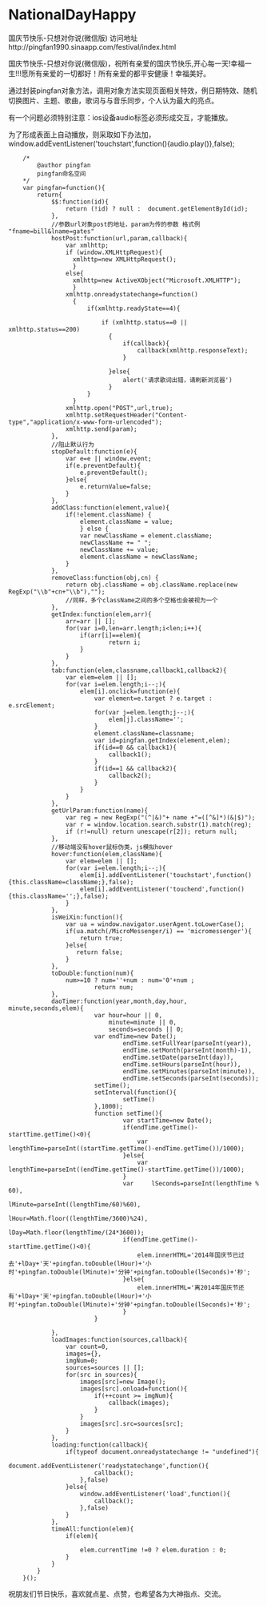 NationalDayHappy
================

国庆节快乐-只想对你说(微信版) 访问地址http://pingfan1990.sinaapp.com/festival/index.html

国庆节快乐-只想对你说(微信版)，祝所有亲爱的国庆节快乐,开心每一天!幸福一生!!!愿所有亲爱的一切都好！所有亲爱的都平安健康！幸福美好。

通过封装pingfan对象方法，调用对象方法实现页面相关特效，例日期特效、随机切换图片、主题、歌曲，歌词与与音乐同步，个人认为最大的亮点。

有一个问题必须特别注意：ios设备audio标签必须形成交互，才能播放。

为了形成表面上自动播放，则采取如下办法加，window.addEventListener('touchstart',function(){audio.play()},false);




		/*
			@author pingfan
			pingfan命名空间
		*/
		var pingfan=function(){
			return{
				$$:function(id){
					return (!id) ? null :  document.getElementById(id);
				},
				//参数url对象post的地址，param为传的参数 格式例 "fname=bill&lname=gates"	
				hostPost:function(url,param,callback){
					var xmlhttp;
					if (window.XMLHttpRequest){
					  xmlhttp=new XMLHttpRequest();
					  }
					else{
					  xmlhttp=new ActiveXObject("Microsoft.XMLHTTP");
					  }
					xmlhttp.onreadystatechange=function()
					  {
						  if(xmlhttp.readyState==4){
						  
							  if (xmlhttp.status==0 || xmlhttp.status==200)
								{				
									if(callback){
										callback(xmlhttp.responseText);					
									}

								}else{
									alert('请求歌词出错，请刷新浏览器')
								}
						  }
					  }	
					xmlhttp.open("POST",url,true);
					xmlhttp.setRequestHeader("Content-type","application/x-www-form-urlencoded"); 
					xmlhttp.send(param);		
				},
				//阻止默认行为
				stopDefault:function(e){
					var e=e || window.event;
					if(e.preventDefault){
						e.preventDefault();
					}else{
						e.returnValue=false;
					}			
				},
				addClass:function(element,value){
					if(!element.className) {
						element.className = value;
						} else {
						var newClassName = element.className;
						newClassName += " ";
						newClassName += value;
						element.className = newClassName;
					}				
				},
				removeClass:function(obj,cn) {
					return obj.className = obj.className.replace(new RegExp("\\b"+cn+"\\b"),"");
					//同样，多个className之间的多个空格也会被视为一个
				},
				getIndex:function(elem,arr){
					arr=arr || [];
					for(var i=0,len=arr.length;i<len;i++){		
						if(arr[i]==elem){
								return i;
						}
					}
				},
				tab:function(elem,classname,callback1,callback2){
					var elem=elem || [];
					for(var i=elem.length;i--;){
						elem[i].onclick=function(e){
							var element=e.target ? e.target : e.srcElement;	
							for(var j=elem.length;j--;){
								elem[j].className='';
							}
							element.className=classname;
							var id=pingfan.getIndex(element,elem);
							if(id==0 && callback1){
								callback1();
							}
							if(id==1 && callback2){
								callback2();
							}
						}
					}
				},
				getUrlParam:function(name){
					var reg = new RegExp("(^|&)"+ name +"=([^&]*)(&|$)");
					var r = window.location.search.substr(1).match(reg);
					if (r!=null) return unescape(r[2]); return null;
				},
				//移动端没有hover鼠标伪类，js模拟hover
				hover:function(elem,className){
					var elem=elem || [];
					for(var i=elem.length;i--;){
						elem[i].addEventListener('touchstart',function(){this.className=className;},false);
						elem[i].addEventListener('touchend',function(){this.className='';},false);
					}
				},
				isWeiXin:function(){  
					var ua = window.navigator.userAgent.toLowerCase();  
					if(ua.match(/MicroMessenger/i) == 'micromessenger'){  
						return true;  
					}else{  
					   return false;  
					}  
				},
				toDouble:function(num){
					num>=10 ? num=''+num : num='0'+num ;
							return num;
				},
				daoTimer:function(year,month,day,hour, minute,seconds,elem){               
							var hour=hour || 0,
								minute=minute || 0,
								seconds=seconds || 0;                                
							var endTime=new Date();                              
									endTime.setFullYear(parseInt(year)),                               
									endTime.setMonth(parseInt(month)-1),                             
									endTime.setDate(parseInt(day)),                          
									endTime.setHours(parseInt(hour)),                           
									endTime.setMinutes(parseInt(minute)),                           
									endTime.setSeconds(parseInt(seconds));      
							setTime();
							setInterval(function(){
									setTime()
							},1000);        
							function setTime(){                                                
									var startTime=new Date();
									if(endTime.getTime()-startTime.getTime()<0){
										var lengthTime=parseInt((startTime.getTime()-endTime.getTime())/1000);
									}else{
										var lengthTime=parseInt((endTime.getTime()-startTime.getTime())/1000);
									}
									var     lSeconds=parseInt(lengthTime % 60),                                
											lMinute=parseInt((lengthTime/60)%60),         
											lHour=Math.floor((lengthTime/3600)%24),
											lDay=Math.floor(lengthTime/(24*3600));
									if(endTime.getTime()-startTime.getTime()<0){		
										elem.innerHTML='2014年国庆节已过去'+lDay+'天'+pingfan.toDouble(lHour)+'小时'+pingfan.toDouble(lMinute)+'分钟'+pingfan.toDouble(lSeconds)+'秒';									
									}else{
										elem.innerHTML='离2014年国庆节还有'+lDay+'天'+pingfan.toDouble(lHour)+'小时'+pingfan.toDouble(lMinute)+'分钟'+pingfan.toDouble(lSeconds)+'秒';
									}
							}
							
				},
				loadImages:function(sources,callback){
					var count=0,
					images={},
					imgNum=0;
					sources=sources || [];
					for(src in sources){
						images[src]=new Image();
						images[src].onload=function(){
							if(++count >= imgNum){
								callback(images);
							}
						}
						images[src].src=sources[src];
					}			
				},
				loading:function(callback){
					if(typeof document.onreadystatechange != "undefined"){
						document.addEventListener('readystatechange',function(){
							callback();						
						},false)
					}else{
						window.addEventListener('load',function(){
							callback();
						},false)
					}
				},
				timeAll:function(elem){
					if(elem){
					
						elem.currentTime !=0 ? elem.duration : 0;
					}
				}
			}
		}();
		

祝朋友们节日快乐，喜欢就点星、点赞，也希望各为大神指点、交流。
